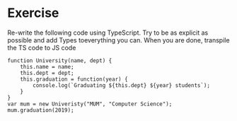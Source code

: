 # Exercise

Re-write the following code using TypeScript. Try to be as explicit as possible and add Types toeverything you can. When you are done, transpile the TS code to JS code

	function University(name, dept) {
		this.name = name;
		this.dept = dept;
		this.graduation = function(year) { 
			console.log(`Graduating ${this.dept} ${year} students`);
		}
	}
	var mum = new Univeristy("MUM", "Computer Science");
	mum.graduation(2019);